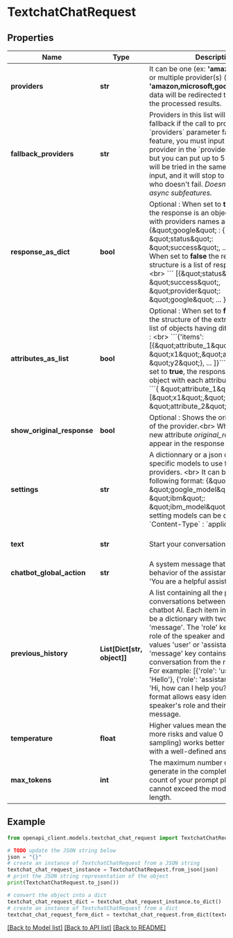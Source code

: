 # TextchatChatRequest


## Properties

Name | Type | Description | Notes
------------ | ------------- | ------------- | -------------
**providers** | **str** | It can be one (ex: **&#39;amazon&#39;** or **&#39;google&#39;**) or multiple provider(s) (ex: **&#39;amazon,microsoft,google&#39;**)             that the data will be redirected to in order to get the processed results. | 
**fallback_providers** | **str** | Providers in this list will be used as fallback if the call to provider in &#x60;providers&#x60; parameter fails.     To use this feature, you must input **only one** provider in the &#x60;providers&#x60; parameter. but you can put up to 5 fallbacks.  They will be tried in the same order they are input, and it will stop to the first provider who doesn&#39;t fail.   *Doesn&#39;t work with async subfeatures.*      | [optional] 
**response_as_dict** | **bool** | Optional : When set to **true** (default), the response is an object of responses with providers names as keys : &lt;br&gt;                    &#x60;&#x60;&#x60; {\&quot;google\&quot; : { \&quot;status\&quot;: \&quot;success\&quot;, ... }, } &#x60;&#x60;&#x60; &lt;br&gt;                 When set to **false** the response structure is a list of response objects : &lt;br&gt;                     &#x60;&#x60;&#x60; [{\&quot;status\&quot;: \&quot;success\&quot;, \&quot;provider\&quot;: \&quot;google\&quot; ... }, ] &#x60;&#x60;&#x60;. &lt;br&gt;                    | [optional] [default to True]
**attributes_as_list** | **bool** | Optional : When set to **false** (default) the structure of the extracted items is list of objects having different attributes : &lt;br&gt;      &#x60;&#x60;&#x60;{&#39;items&#39;: [{\&quot;attribute_1\&quot;: \&quot;x1\&quot;,\&quot;attribute_2\&quot;: \&quot;y2\&quot;}, ... ]}&#x60;&#x60;&#x60; &lt;br&gt;      When it is set to **true**, the response contains an object with each attribute as a list : &lt;br&gt;      &#x60;&#x60;&#x60;{ \&quot;attribute_1\&quot;: [\&quot;x1\&quot;,\&quot;x2\&quot;, ...], \&quot;attribute_2\&quot;: [y1, y2, ...]}&#x60;&#x60;&#x60;  | [optional] [default to False]
**show_original_response** | **bool** | Optional : Shows the original response of the provider.&lt;br&gt;         When set to **true**, a new attribute *original_response* will appear in the response object. | [optional] [default to False]
**settings** | **str** | A dictionnary or a json object to specify specific models to use for some providers. &lt;br&gt;                     It can be in the following format: {\&quot;google\&quot; : \&quot;google_model\&quot;, \&quot;ibm\&quot;: \&quot;ibm_model\&quot;...}.                      **Caution**: setting models can be done only with &#x60;Content-Type&#x60; : &#x60;application/json&#x60;.                       | [optional] 
**text** | **str** | Start your conversation here... | [optional] [default to '']
**chatbot_global_action** | **str** | A system message that helps set the behavior of the assistant. For example, &#39;You are a helpful assistant&#39;. | [optional] [default to '']
**previous_history** | **List[Dict[str, object]]** | A list containing all the previous conversations between the user and the chatbot AI. Each item in the list should be a dictionary with two keys: &#39;role&#39; and &#39;message&#39;. The &#39;role&#39; key specifies the role of the speaker and can have the values &#39;user&#39; or &#39;assistant&#39;. The &#39;message&#39; key contains the text of the conversation from the respective role. For example: [{&#39;role&#39;: &#39;user&#39;, &#39;message&#39;: &#39;Hello&#39;}, {&#39;role&#39;: &#39;assistant&#39;, &#39;message&#39;: &#39;Hi, how can I help you?&#39;}, ...]. This format allows easy identification of the speaker&#39;s role and their corresponding message. | [optional] 
**temperature** | **float** | Higher values mean the model will take more risks and value 0 (argmax sampling) works better for scenarios with a well-defined answer. | [optional] [default to 0.0]
**max_tokens** | **int** | The maximum number of tokens to generate in the completion. The token count of your prompt plus max_tokens cannot exceed the model&#39;s context length. | [optional] [default to 1000]

## Example

```python
from openapi_client.models.textchat_chat_request import TextchatChatRequest

# TODO update the JSON string below
json = "{}"
# create an instance of TextchatChatRequest from a JSON string
textchat_chat_request_instance = TextchatChatRequest.from_json(json)
# print the JSON string representation of the object
print(TextchatChatRequest.to_json())

# convert the object into a dict
textchat_chat_request_dict = textchat_chat_request_instance.to_dict()
# create an instance of TextchatChatRequest from a dict
textchat_chat_request_form_dict = textchat_chat_request.from_dict(textchat_chat_request_dict)
```
[[Back to Model list]](../README.md#documentation-for-models) [[Back to API list]](../README.md#documentation-for-api-endpoints) [[Back to README]](../README.md)


